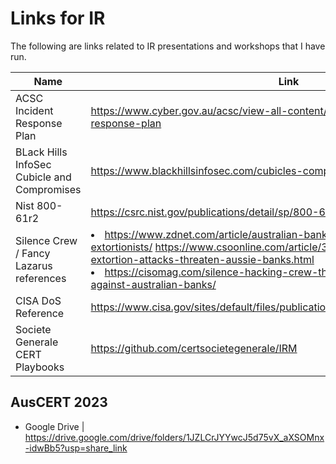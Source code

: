 # Links for IR
The following are links related to IR presentations and workshops that I have run.

Name | Link
|---|---|
ACSC Incident Response Plan | https://www.cyber.gov.au/acsc/view-all-content/publications/cyber-incident-response-plan
BLack Hills InfoSec Cubicle and Compromises | https://www.blackhillsinfosec.com/cubicles-compromises-printable/
Nist 800-61r2 | https://csrc.nist.gov/publications/detail/sp/800-61/rev-2/final
Silence Crew / Fancy Lazarus references | <li>https://www.zdnet.com/article/australian-banks-targeted-by-ddos-extortionists/ <lli>https://www.csoonline.com/article/3529468/asd-warning-ddos-extortion-attacks-threaten-aussie-banks.html <li>https://cisomag.com/silence-hacking-crew-threatens-of-a-ddos-attack-against-australian-banks/
CISA DoS Reference | https://www.cisa.gov/sites/default/files/publications/DDoS%20Quick%20Guide.pdf
Societe Generale CERT Playbooks | https://github.com/certsocietegenerale/IRM

## AusCERT 2023
* Google Drive | https://drive.google.com/drive/folders/1JZLCrJYYwcJ5d75vX_aXSOMnx-idwBb5?usp=share_link
<!--
## AusCERT 2022
* Google Drive | https://drive.google.com/drive/folders/1QytAgbdfz_J7TqHouRMQLWZGcb7VHUZR?usp=sharing
-->
